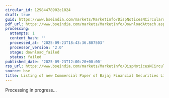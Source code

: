 ```yaml
---
circular_id: 12984478902c1024
draft: true
guid: https://www.bseindia.com/markets/MarketInfo/DispNoticesNCirculars.aspx?Noticeid={5D215E19-1A5F-4603-A2C1-752F65536D74}&noticeno=20250923-37&dt=09/23/2025&icount=37&totcount=84&flag=0
pdf_url: https://www.bseindia.com/markets/MarketInfo/DownloadAttach.aspx?id=20250923-37&attachedId=
processing:
  attempts: 1
  content_hash: ''
  processed_at: '2025-09-23T18:43:36.807503'
  processor_version: '2.0'
  stage: download_failed
  status: failed
published_date: '2025-09-23T12:00:20+00:00'
rss_url: https://www.bseindia.com/markets/MarketInfo/DispNoticesNCirculars.aspx?Noticeid={5D215E19-1A5F-4603-A2C1-752F65536D74}&noticeno=20250923-37&dt=09/23/2025&icount=37&totcount=84&flag=0
source: bse
title: Listing of new Commercial Paper of Bajaj Financial Securities Limited
---
```


Processing in progress...